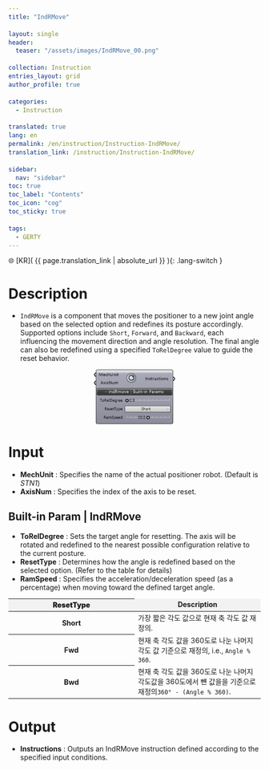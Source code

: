 ```yaml
---
title: "IndRMove"

layout: single
header:
  teaser: "/assets/images/IndRMove_00.png"

collection: Instruction
entries_layout: grid
author_profile: true

categories:
  - Instruction

translated: true
lang: en
permalink: /en/instruction/Instruction-IndRMove/
translation_link: /instruction/Instruction-IndRMove/

sidebar:
  nav: "sidebar"
toc: true
toc_label: "Contents"
toc_icon: "cog"
toc_sticky: true

tags: 
  - GERTY
---
```


🌐 [KR]( {{ page.translation_link | absolute_url }} ){: .lang-switch }

# Description

* `IndRMove` is a component that moves the positioner to a new joint angle based on the selected option and redefines its posture accordingly.
Supported options include `Short`, `Forward`, and `Backward`, each influencing the movement direction and angle resolution.
The final angle can also be redefined using a specified `ToRelDegree` value to guide the reset behavior.

<p align="center">  <img src="/assets/images/IndRMove_00.png" align="center" width="32%"></p>

# Input

* **MechUnit** : Specifies the name of the actual positioner robot. (Default is *STN1*)
* **AxisNum** : Specifies the index of the axis to be reset.

## Built-in Param | IndRMove

* **ToRelDegree** : Sets the target angle for resetting. The axis will be rotated and redefined to the nearest possible configuration relative to the current posture.
* **ResetType** : Determines how the angle is redefined based on the selected option. (Refer to the table for details)
* **RamSpeed** : Specifies the acceleration/deceleration speed (as a percentage) when moving toward the defined target angle.

<p align="center">
<table style="border-collapse: collapse: width: 51 %; height: 150x;">
  <thead style="background-color: #F2F2F2; font-weight: bold; text-align: center;">
    <tr>
      <th style="width: 10%; height: 15px; text-align: center; font-weight: bolder;">ResetType</th>
      <td><strong>Description</strong></td>
    </tr>
  </thead>
  <tbody>   
    <tr>
      <th style="width: 25%; height: 15px; text-align: center; font-weight: bolder;">Short</th>
      <td style="width: 25%; height: 15px;">가장 짧은 각도 값으로 현재 축 각도 값 재정의.</td>
    </tr>
    <tr>  
      <th style="width: 25%; height: 15px; text-align: center; font-weight: bolder;">Fwd</th>
      <td style="width: 25%; height: 15px;">현재 축 각도 값을 360도로 나눈 나머지 각도 값 기준으로 재정의, i.e., <code>Angle % 360</code>.</td>
    </tr>
    <tr>
      <th style="width: 25%; height: 15px; text-align: center; font-weight: bolder;">Bwd</th>
      <td style="width: 25%; height: 15px;">현재 축 각도 값을 360도로 나눈 나머지 각도값을 360도에서 뺸 값을을 기준으로 재정의<code>360° - (Angle % 360)</code>.</td>
    </tr>
  </tbody>
</table>
</p>

# Output

* **Instructions** : Outputs an IndRMove instruction defined according to the specified input conditions.